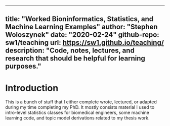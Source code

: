 
--- 
title: "Worked Bioninformatics, Statistics, and Machine Learning Examples"
author: "Stephen Woloszynek"
date: "2020-02-24"
github-repo: sw1/teaching
url: https://sw1.github.io/teaching/
description: "Code, notes, lectures, and research that should be helpful for learning purposes."
---

# Introduction

This is a bunch of stuff that I either complete wrote, lectured, or adapted during my time completing my PhD. It mostly consists material I used to intro-level statistics classes for biomedical engineers, some machine learning code, and topic model derivations related to my thesis work.
